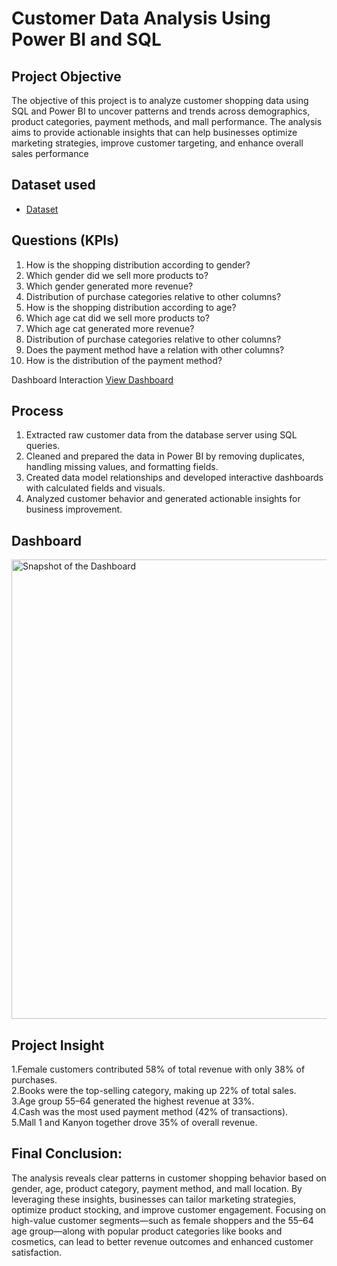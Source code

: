 # Customer Data Analysis Using Power BI and SQL
## Project Objective
The objective of this project is to analyze customer shopping data using SQL and Power BI to uncover patterns and trends across demographics, product categories, payment methods, and mall performance. The analysis aims to provide actionable insights that can help businesses optimize marketing strategies, improve customer targeting, and enhance overall sales performance

## Dataset used
- <a href="https://github.com/ShariqAyan/Customer-Data-Analysis-Dashboard/blob/main/Customers%20Data.csv">Dataset</a>

## Questions (KPIs)
1.	How is the shopping distribution according to gender?
2.	Which gender did we sell more products to?
3.	Which gender generated more revenue?
4.	Distribution of purchase categories relative to other columns?
5.	How is the shopping distribution according to age?
6.	Which age cat did we sell more products to?
7.	Which age cat generated more revenue?
8.	Distribution of purchase categories relative to other columns?
9.	Does the payment method have a relation with other columns?
10.	How is the distribution of the payment method?

Dashboard Interaction <a href="https://github.com/ShariqAyan/Customer-Data-Analysis-Dashboard/blob/main/Internship%20Project.pbix">View Dashboard</a>

## Process
1. Extracted raw customer data from the database server using SQL queries.  
2. Cleaned and prepared the data in Power BI by removing duplicates, handling missing values, and formatting fields.  
3. Created data model relationships and developed interactive dashboards with calculated fields and visuals.  
4. Analyzed customer behavior and generated actionable insights for business improvement.

## Dashboard
<img width="1307" height="735" alt="Snapshot of the Dashboard" src="https://github.com/user-attachments/assets/1b418b13-c588-44f0-9182-5b9d372c887d" />

## Project Insight
1.Female customers contributed 58% of total revenue with only 38% of purchases.  
2.Books were the top-selling category, making up 22% of total sales.  
3.Age group 55–64 generated the highest revenue at 33%.  
4.Cash was the most used payment method (42% of transactions).  
5.Mall 1 and Kanyon together drove 35% of overall revenue.

## Final Conclusion:
The analysis reveals clear patterns in customer shopping behavior based on gender, age, product category, payment method, and mall location. By leveraging these insights, businesses can tailor marketing strategies, optimize product stocking, and improve customer engagement. Focusing on high-value customer segments—such as female shoppers and the 55–64 age group—along with popular product categories like books and cosmetics, can lead to better revenue outcomes and enhanced customer satisfaction.


